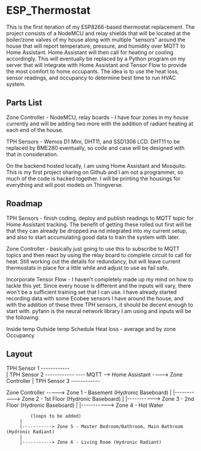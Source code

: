 # ESP_Thermostat

This is the first iteration of my ESP8266-based thermostat replacement.  The project consists of a NodeMCU and relay shields that will be located at the boiler/zone valves of my house along with multiple "sensors" around the house that will report temperature, pressure, and humidity over MQTT to Home Assistant.  Home Assistant will then call for heating or cooling accordingly.  This will eventually be replaced by a Python program on my server that will integrate with Home Assistant and Tensor Flow to provide the most comfort to home occupants.  The idea is to use the heat loss, sensor readings, and occupancy to determine best time to run HVAC system.  

Parts List
------------------------------------

Zone Controller - NodeMCU, relay boards - I have four zones in my house currently and will be adding two more with the addition of radiant heating at each end of the house.

TPH Sensors - Wemos D1 Mini, DHT11, and SSD1306 LCD.  DHT11 to be replaced by BME280 eventually, so code and case will be designed with that in consideration.

On the backend hosted locally, I am using Home Assistant and Mosquito.  This is my first project sharing on Github and I am not a programmer, so much of the code is hacked together.  I will be printing the housings for everything and will post models on Thingverse.


Roadmap
-------------------------------------

TPH Sensors - finish coding, deploy and publish readings to MQTT topic for Home Assistant tracking.  The benefit of getting these rolled out first will be that they can already be dropped ina nd integrated into my current setup, and also to start accumulating good data to train the system with later.

Zone Controller - basically just going to use this to subscribe to MQTT topics and then react by using the relay board to complete circuit to call for heat.  Still working out the details for redundancy, but will leave current thermostats in place for a little while and adjust to use as fail safe.

Incorporate Tensor Flow - I haven't completely made up my mind on how to tackle this yet.  Since every house is different and the inputs will vary, there won't be a sufficient training set that I can use.  I have already started recording data with some Ecobee sensors I have around the house, and with the addition of these three TPH sensors, it should be decent enough to start with.  pyfann is the neural network library I am using and inputs will be the following:

Inside temp
Outside temp
Schedule
Heat loss - average and by zone
Occupancy

Layout
----------------------------------------

TPH Sensor 1  ------------  
                          | 
TPH Sensor 2  ------------ ---- MQTT -->  Home Assistant ----> Zone Controller
                          |
TPH Sensor 3  ------------    




Zone Controller -----> Zone 1 - Basement (Hydronic Baseboard)
         |
         |-----------> Zone 2 - 1st Floor (Hydronic Baseboard) 
         |
         |-----------> Zone 3 - 2nd Floor (Hydronic Baseboard)
         |
         |-----------> Zone 4 - Hot Water
         
             (loops to be added)
         |
         |-----------> Zone 5 - Master Bedroom/Bathroom, Main Bathroom (Hydronic Radiant)
         |
         |-----------> Zone 6 - Living Room (Hydronic Radiant)
         
         
        
